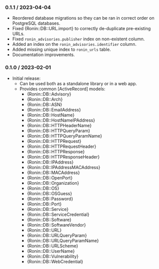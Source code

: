 ### 0.1.1 / 2023-04-04

* Reordered database migrations so they can be ran in correct order on
  PostgreSQL databases.
* Fixed {Ronin::DB::URL.import} to correctly de-duplicate pre-existing URLs.
* Fixed `ronin_advisories.publisher` index on non-existent column.
* Added an index on the `ronin_advisories.identifier` column.
* Added missing unique index to `ronin_urls` table.
* Documentation improvements.

### 0.1.0 / 2023-02-01

* Initial release:
  * Can be used both as a standalone library or in a web app.
  * Provides common [ActiveRecord] models:
    * {Ronin::DB::Advisory}
    * {Ronin::DB::Arch}
    * {Ronin::DB::ASN}
    * {Ronin::DB::EmailAddress}
    * {Ronin::DB::HostName}
    * {Ronin::DB::HostNameIPAddress}
    * {Ronin::DB::HTTPHeaderName}
    * {Ronin::DB::HTTPQueryParam}
    * {Ronin::DB::HTTPQueryParamName}
    * {Ronin::DB::HTTPRequest}
    * {Ronin::DB::HTTPRequestHeader}
    * {Ronin::DB::HTTPResponse}
    * {Ronin::DB::HTTPResponseHeader}
    * {Ronin::DB::IPAddress}
    * {Ronin::DB::IPAddressMACAddress}
    * {Ronin::DB::MACAddress}
    * {Ronin::DB::OpenPort}
    * {Ronin::DB::Organization}
    * {Ronin::DB::OS}
    * {Ronin::DB::OSGuess}
    * {Ronin::DB::Password}
    * {Ronin::DB::Port}
    * {Ronin::DB::Service}
    * {Ronin::DB::ServiceCredential}
    * {Ronin::DB::Software}
    * {Ronin::DB::SoftwareVendor}
    * {Ronin::DB::URL}
    * {Ronin::DB::URLQueryParam}
    * {Ronin::DB::URLQueryParamName}
    * {Ronin::DB::URLScheme}
    * {Ronin::DB::UserName}
    * {Ronin::DB::Vulnerability}
    * {Ronin::DB::WebCredential}


